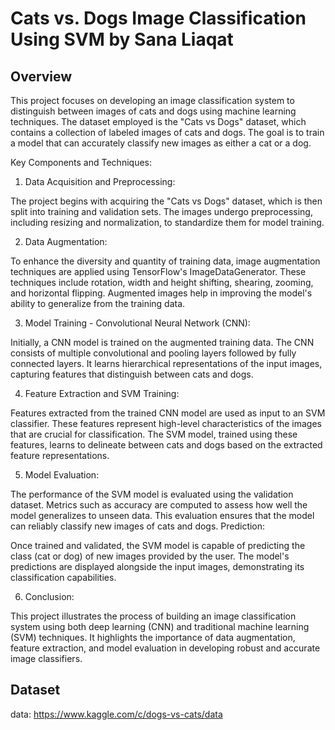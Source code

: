 # Cats vs. Dogs Image Classification Using SVM by Sana Liaqat

## Overview
This project focuses on developing an image classification system to distinguish between images of cats and dogs using machine learning techniques. The dataset employed is the "Cats vs Dogs" dataset, which contains a collection of labeled images of cats and dogs. The goal is to train a model that can accurately classify new images as either a cat or a dog.

Key Components and Techniques:

1. Data Acquisition and Preprocessing:

The project begins with acquiring the "Cats vs Dogs" dataset, which is then split into training and validation sets. The images undergo preprocessing, including resizing and normalization, to standardize them for model training.

2. Data Augmentation:

To enhance the diversity and quantity of training data, image augmentation techniques are applied using TensorFlow's ImageDataGenerator. These techniques include rotation, width and height shifting, shearing, zooming, and horizontal flipping. Augmented images help in improving the model's ability to generalize from the training data.

3. Model Training - Convolutional Neural Network (CNN):

Initially, a CNN model is trained on the augmented training data. The CNN consists of multiple convolutional and pooling layers followed by fully connected layers. It learns hierarchical representations of the input images, capturing features that distinguish between cats and dogs.

4. Feature Extraction and SVM Training:

Features extracted from the trained CNN model are used as input to an SVM classifier. These features represent high-level characteristics of the images that are crucial for classification. The SVM model, trained using these features, learns to delineate between cats and dogs based on the extracted feature representations.

5. Model Evaluation:

The performance of the SVM model is evaluated using the validation dataset. Metrics such as accuracy are computed to assess how well the model generalizes to unseen data. This evaluation ensures that the model can reliably classify new images of cats and dogs.
Prediction:

Once trained and validated, the SVM model is capable of predicting the class (cat or dog) of new images provided by the user. The model's predictions are displayed alongside the input images, demonstrating its classification capabilities.

6. Conclusion:

This project illustrates the process of building an image classification system using both deep learning (CNN) and traditional machine learning (SVM) techniques. It highlights the importance of data augmentation, feature extraction, and model evaluation in developing robust and accurate image classifiers.

## Dataset
data: https://www.kaggle.com/c/dogs-vs-cats/data
